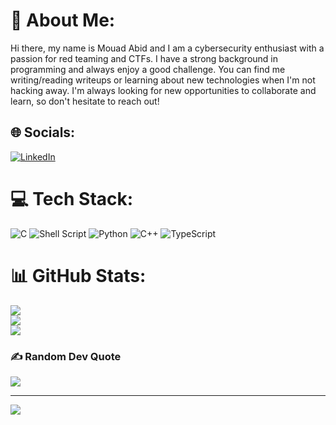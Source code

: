 # 💫 About Me:
Hi there, my name is Mouad Abid and I am a cybersecurity enthusiast with a passion for red teaming and CTFs. I have a strong background in programming and always enjoy a good challenge. You can find me writing/reading writeups or learning about new technologies when I'm not hacking away. I'm always looking for new opportunities to collaborate and learn, so don't hesitate to reach out!


## 🌐 Socials:
[![LinkedIn](https://img.shields.io/badge/LinkedIn-%230077B5.svg?logo=linkedin&logoColor=white)](https://linkedin.com/in/moabid42) 

# 💻 Tech Stack:
![C](https://img.shields.io/badge/c-%2300599C.svg?style=for-the-badge&logo=c&logoColor=white) ![Shell Script](https://img.shields.io/badge/shell_script-%23121011.svg?style=for-the-badge&logo=gnu-bash&logoColor=white) ![Python](https://img.shields.io/badge/python-3670A0?style=for-the-badge&logo=python&logoColor=ffdd54) ![C++](https://img.shields.io/badge/c++-%2300599C.svg?style=for-the-badge&logo=c%2B%2B&logoColor=white) ![TypeScript](https://img.shields.io/badge/typescript-%23007ACC.svg?style=for-the-badge&logo=typescript&logoColor=white)
# 📊 GitHub Stats:
![](https://github-readme-stats.vercel.app/api?username=moabid42&theme=merko&hide_border=false&include_all_commits=false&count_private=false)<br/>
![](https://github-readme-streak-stats.herokuapp.com/?user=moabid42&theme=merko&hide_border=false)<br/>
![](https://github-readme-stats.vercel.app/api/top-langs/?username=moabid42&theme=merko&hide_border=false&include_all_commits=false&count_private=false&layout=compact)

### ✍️ Random Dev Quote
![](https://quotes-github-readme.vercel.app/api?type=horizontal&theme=merko)

---
[![](https://visitcount.itsvg.in/api?id=moabid42&icon=2&color=3)](https://visitcount.itsvg.in)

<!-- Proudly created with GPRM ( https://gprm.itsvg.in ) -->
